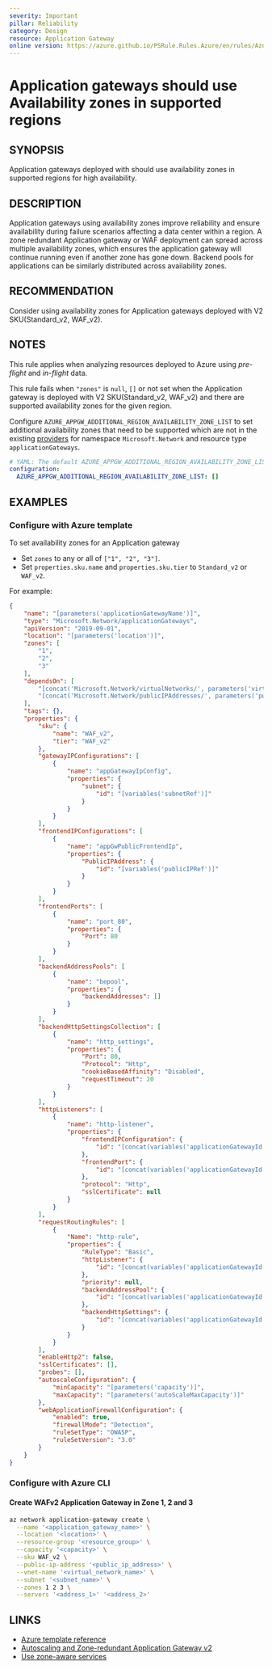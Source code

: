 ```yaml
---
severity: Important
pillar: Reliability
category: Design
resource: Application Gateway
online version: https://azure.github.io/PSRule.Rules.Azure/en/rules/Azure.AppGw.AvailabilityZone/
---
```


# Application gateways should use Availability zones in supported regions

## SYNOPSIS

Application gateways deployed with should use availability zones in supported regions for high availability.

## DESCRIPTION

Application gateways using availability zones improve reliability and ensure availability during failure scenarios affecting a data center within a region.
A zone redundant Application gateway or WAF deployment can spread across multiple availability zones, which ensures the application gateway will continue running even if another zone has gone down.
Backend pools for applications can be similarly distributed across availability zones.

## RECOMMENDATION

Consider using availability zones for Application gateways deployed with V2 SKU(Standard_v2, WAF_v2).

## NOTES

This rule applies when analyzing resources deployed to Azure using *pre-flight* and *in-flight* data.

This rule fails when `"zones"` is `null`, `[]` or not set when the Application gateway is deployed with V2 SKU(Standard_v2, WAF_v2) and there are supported availability zones for the given region.

Configure `AZURE_APPGW_ADDITIONAL_REGION_AVAILABILITY_ZONE_LIST` to set additional availability zones that need to be supported which are not in the existing [providers](https://github.com/Azure/PSRule.Rules.Azure/blob/main/data/providers/) for namespace `Microsoft.Network` and resource type `applicationGateways`.

```yaml
# YAML: The default AZURE_APPGW_ADDITIONAL_REGION_AVAILABILITY_ZONE_LIST configuration option
configuration:
  AZURE_APPGW_ADDITIONAL_REGION_AVAILABILITY_ZONE_LIST: []
```

## EXAMPLES

### Configure with Azure template

To set availability zones for an Application gateway

- Set `zones` to any or all of `["1", "2", "3"]`.
- Set `properties.sku.name` and `properties.sku.tier` to `Standard_v2` or `WAF_v2`.

For example:

```json
{
    "name": "[parameters('applicationGatewayName')]",
    "type": "Microsoft.Network/applicationGateways",
    "apiVersion": "2019-09-01",
    "location": "[parameters('location')]",
    "zones": [
        "1",
        "2",
        "3"
    ],
    "dependsOn": [
        "[concat('Microsoft.Network/virtualNetworks/', parameters('virtualNetworkName'))]",
        "[concat('Microsoft.Network/publicIPAddresses/', parameters('publicIpAddressName'))]"
    ],
    "tags": {},
    "properties": {
        "sku": {
            "name": "WAF_v2",
            "tier": "WAF_v2"
        },
        "gatewayIPConfigurations": [
            {
                "name": "appGatewayIpConfig",
                "properties": {
                    "subnet": {
                        "id": "[variables('subnetRef')]"
                    }
                }
            }
        ],
        "frontendIPConfigurations": [
            {
                "name": "appGwPublicFrontendIp",
                "properties": {
                    "PublicIPAddress": {
                        "id": "[variables('publicIPRef')]"
                    }
                }
            }
        ],
        "frontendPorts": [
            {
                "name": "port_80",
                "properties": {
                    "Port": 80
                }
            }
        ],
        "backendAddressPools": [
            {
                "name": "bepool",
                "properties": {
                    "backendAddresses": []
                }
            }
        ],
        "backendHttpSettingsCollection": [
            {
                "name": "http_settings",
                "properties": {
                    "Port": 80,
                    "Protocol": "Http",
                    "cookieBasedAffinity": "Disabled",
                    "requestTimeout": 20
                }
            }
        ],
        "httpListeners": [
            {
                "name": "http-listener",
                "properties": {
                    "frontendIPConfiguration": {
                        "id": "[concat(variables('applicationGatewayId'), '/frontendIPConfigurations/appGwPublicFrontendIp')]"
                    },
                    "frontendPort": {
                        "id": "[concat(variables('applicationGatewayId'), '/frontendPorts/port_80')]"
                    },
                    "protocol": "Http",
                    "sslCertificate": null
                }
            }
        ],
        "requestRoutingRules": [
            {
                "Name": "http-rule",
                "properties": {
                    "RuleType": "Basic",
                    "httpListener": {
                        "id": "[concat(variables('applicationGatewayId'), '/httpListeners/http-listener')]"
                    },
                    "priority": null,
                    "backendAddressPool": {
                        "id": "[concat(variables('applicationGatewayId'), '/backendAddressPools/bepool')]"
                    },
                    "backendHttpSettings": {
                        "id": "[concat(variables('applicationGatewayId'), '/backendHttpSettingsCollection/http_settings')]"
                    }
                }
            }
        ],
        "enableHttp2": false,
        "sslCertificates": [],
        "probes": [],
        "autoscaleConfiguration": {
            "minCapacity": "[parameters('capacity')]",
            "maxCapacity": "[parameters('autoScaleMaxCapacity')]"
        },
        "webApplicationFirewallConfiguration": {
            "enabled": true,
            "firewallMode": "Detection",
            "ruleSetType": "OWASP",
            "ruleSetVersion": "3.0"
        }
    }
}
```

### Configure with Azure CLI

#### Create WAFv2 Application Gateway in Zone 1, 2 and 3

```bash
az network application-gateway create \
  --name '<application_gateway_name>' \
  --location '<location>' \
  --resource-group '<resource_group>' \
  --capacity '<capacity>' \
  --sku WAF_v2 \
  --public-ip-address '<public_ip_address>' \
  --vnet-name '<virtual_network_name>' \
  --subnet '<subnet_name>' \
  --zones 1 2 3 \
  --servers '<address_1>' '<address_2>'
```

## LINKS

- [Azure template reference](https://docs.microsoft.com/azure/templates/microsoft.network/applicationgateways?tabs=json)
- [Autoscaling and Zone-redundant Application Gateway v2](https://docs.microsoft.com/azure/application-gateway/application-gateway-autoscaling-zone-redundant)
- [Use zone-aware services](https://docs.microsoft.com/azure/architecture/framework/resiliency/design-best-practices#use-zone-aware-services)
